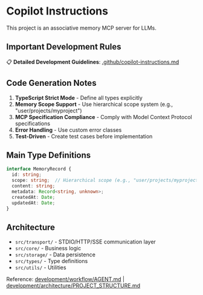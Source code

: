 # Copilot Instructions

This project is an associative memory MCP server for LLMs.

## Important Development Rules

📋 **Detailed Development Guidelines**: [.github/copilot-instructions.md](.github/copilot-instructions.md)

## Code Generation Notes

1. **TypeScript Strict Mode** - Define all types explicitly
2. **Memory Scope Support** - Use hierarchical scope system (e.g., "user/projects/myproject")
3. **MCP Specification Compliance** - Comply with Model Context Protocol specifications
4. **Error Handling** - Use custom error classes
5. **Test-Driven** - Create test cases before implementation

## Main Type Definitions

```typescript
interface MemoryRecord {
  id: string;
  scope: string;  // Hierarchical scope (e.g., "user/projects/myproject")
  content: string;
  metadata: Record<string, unknown>;
  createdAt: Date;
  updatedAt: Date;
}
```

## Architecture

- `src/transport/` - STDIO/HTTP/SSE communication layer
- `src/core/` - Business logic
- `src/storage/` - Data persistence
- `src/types/` - Type definitions
- `src/utils/` - Utilities

Reference: [development/workflow/AGENT.md](development/workflow/AGENT.md) | [development/architecture/PROJECT_STRUCTURE.md](development/architecture/PROJECT_STRUCTURE.md)
